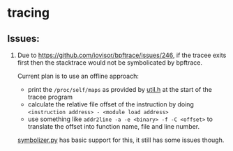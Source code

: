 # tracing

## Issues:

1. Due to https://github.com/iovisor/bpftrace/issues/246, if the tracee exits first then the stacktrace would not be symbolicated by bpftrace.

   Current plan is to use an offline approach:

   - print the `/proc/self/maps` as provided by [util.h](util.h) at the start of the tracee program
   - calculate the relative file offset of the instruction by doing `<instruction address> - <module load address>`
   - use something like `addr2line -a -e <binary> -f -C <offset>` to translate the offset into function name, file and line number.

   [symbolizer.py](symbolizer.py) has basic support for this, it still has some issues though.
